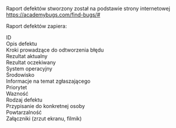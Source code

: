 Raport defektów stworzony został na podstawie strony internetowej https://academybugs.com/find-bugs/#


Raport defektów zapiera:

ID  
Opis defektu   
Kroki prowadzące do odtworzenia błędu  
Rezultat aktualny  
Rezultat oczekiwany  
System operacyjny  
Środowisko  
Informacje na temat zgłaszającego  
Priorytet  
Wazność  
Rodzaj defektu  
Przypisanie do konkretnej osoby  
Powtarzalność  
Załączniki (zrzut ekranu, filmik)  


